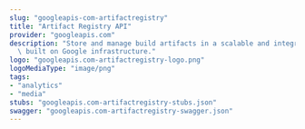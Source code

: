 ```yaml
---
slug: "googleapis-com-artifactregistry"
title: "Artifact Registry API"
provider: "googleapis.com"
description: "Store and manage build artifacts in a scalable and integrated service\
  \ built on Google infrastructure."
logo: "googleapis.com-artifactregistry-logo.png"
logoMediaType: "image/png"
tags:
- "analytics"
- "media"
stubs: "googleapis.com-artifactregistry-stubs.json"
swagger: "googleapis.com-artifactregistry-swagger.json"
---
```

